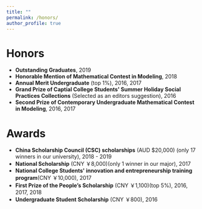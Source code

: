 ```yaml
---
title: ""
permalink: /honors/
author_profile: true
---
```


Honors
======

* **Outstanding Graduates**,   2019
* **Honorable Mention of Mathematical Contest in Modeling**,   2018
* **Annual Merit Undergraduate** (top 1%),   2016, 2017
* **Grand Prize of Captial College Students' Summer Holiday Social Practices Collections** (Selected as an editors suggestion),   2016
* **Second Prize of Contemporary Undergraduate Mathematical Contest in Modeling**,   2016, 2017

Awards
======

* **China Scholarship Council (CSC) scholarships** (AUD $20,000) (only 17 winners in our university),   2018 - 2019
* **National Scholarship** (CNY ￥8,000)(only 1 winner in our major),   2017
* **National College Students' innovation and entrepreneurship training program**(CNY ￥10,000),   2017
* **First Prize of the People’s Scholarship** (CNY ￥1,100)(top 5%),   2016, 2017, 2018
* **Undergraduate Student Scholarship** (CNY ￥800),   2016
